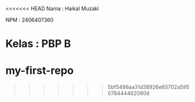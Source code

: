 <<<<<<< HEAD
Nama : Haikal Muzaki

NPM : 2406407360

Kelas : PBP B
=======
# my-first-repo
>>>>>>> 5bf5486aa31d38926e65702a595078444462080d

